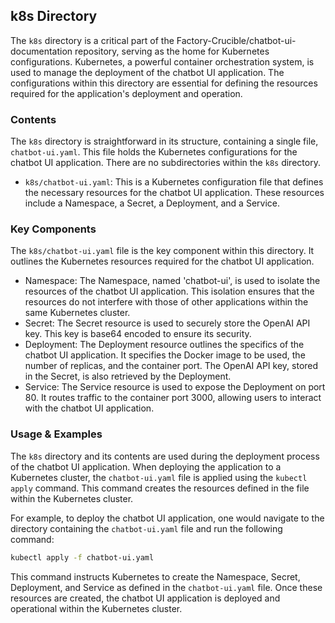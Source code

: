 
## k8s Directory

The `k8s` directory is a critical part of the Factory-Crucible/chatbot-ui-documentation repository, serving as the home for Kubernetes configurations. Kubernetes, a powerful container orchestration system, is used to manage the deployment of the chatbot UI application. The configurations within this directory are essential for defining the resources required for the application's deployment and operation.

### Contents

The `k8s` directory is straightforward in its structure, containing a single file, `chatbot-ui.yaml`. This file holds the Kubernetes configurations for the chatbot UI application. There are no subdirectories within the `k8s` directory.

- `k8s/chatbot-ui.yaml`: This is a Kubernetes configuration file that defines the necessary resources for the chatbot UI application. These resources include a Namespace, a Secret, a Deployment, and a Service.

### Key Components

The `k8s/chatbot-ui.yaml` file is the key component within this directory. It outlines the Kubernetes resources required for the chatbot UI application.

- Namespace: The Namespace, named 'chatbot-ui', is used to isolate the resources of the chatbot UI application. This isolation ensures that the resources do not interfere with those of other applications within the same Kubernetes cluster.
- Secret: The Secret resource is used to securely store the OpenAI API key. This key is base64 encoded to ensure its security.
- Deployment: The Deployment resource outlines the specifics of the chatbot UI application. It specifies the Docker image to be used, the number of replicas, and the container port. The OpenAI API key, stored in the Secret, is also retrieved by the Deployment.
- Service: The Service resource is used to expose the Deployment on port 80. It routes traffic to the container port 3000, allowing users to interact with the chatbot UI application.

### Usage & Examples

The `k8s` directory and its contents are used during the deployment process of the chatbot UI application. When deploying the application to a Kubernetes cluster, the `chatbot-ui.yaml` file is applied using the `kubectl apply` command. This command creates the resources defined in the file within the Kubernetes cluster.

For example, to deploy the chatbot UI application, one would navigate to the directory containing the `chatbot-ui.yaml` file and run the following command:

```bash
kubectl apply -f chatbot-ui.yaml
```

This command instructs Kubernetes to create the Namespace, Secret, Deployment, and Service as defined in the `chatbot-ui.yaml` file. Once these resources are created, the chatbot UI application is deployed and operational within the Kubernetes cluster.
